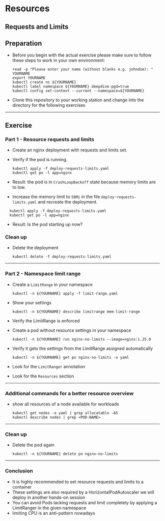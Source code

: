 # Resources

## Requests and Limits

## Preparation

* Before you begin with the actual exercise please make sure to follow these steps to work in your own environment:

  ```shell
  read -p "Please enter your name (without blanks e.g. johndoe): " YOURNAME
  export YOURNAME
  kubectl create ns ${YOURNAME}
  kubectl label namespace ${YOURNAME} deepdive-pgd=true
  kubectl config set-context --current --namespace=${YOURNAME}
  ```

* Clone this repository to your working station and change into the directory for the following exercises

---

## Exercise

### Part 1 - Resource requests and limits

* Create an nginx deployment with requests and limits set.
* Verify if the pod is running.

  ```shell
  kubectl apply -f deploy-requests-limits.yaml
  kubectl get po -l app=nginx
  ```

* Result: the pod is in `CrashLoopBackoff` state because memory limits are to low.
* Increase the memory limit to `50Mi` in the file `deploy-requests-limits.yaml` and recreate the deployment.

```shell
  kubectl apply -f deploy-requests-limits.yaml
  kubectl get po -l app=nginx
  ```

* Result: Is the pod starting up now?

### Clean up

* Delete the deployment

  ```shell
  kubectl delete -f deploy-requests-limits.yaml
  ```

---

### Part 2 - Namespace limit range

* Create a `LimitRange` in your namespace

  ```shell
  kubectl -n ${YOURNAME} apply -f limit-range.yaml
  ```

* Show your settings

  ```shell
  kubectl -n ${YOURNAME} describe limitrange mem-limit-range
  ```

* Verify the LimitRange is enforced

* Create a pod without resource settings in your namespace

  ```shell
  kubectl -n ${YOURNAME} run nginx-no-limits --image=nginx:1.25.0
  ```

* Verify it gets the settings from the LimitRange assigned automatically

  ```shell
  kubectl -n ${YOURNAME} get po nginx-no-limits -o yaml
  ```

* Look for the `LimitRanger` annotation
* Look for the `Resources` section

---

### Additional commands for a better resource overview

* show all resources of a node available for workloads

  ```shell
  kubectl get nodes -o yaml | grep allocatable -A5
  kubectl describe nodes | grep <POD-NAME>
  ```

---

### Clean up

* Delete the pod again

  ```shell
  kubectl -n ${YOURNAME} delete po nginx-no-limits
  ```

---

### Conclusion

- It is highly recommended to set resource requests and limits to a container
- These settings are also required by a HorizontalPodAutoscaler we will deploy in another hands-on session
- You can avoid Pods lacking requests and limit completely by applying a LimitRanger in the given namespace
- limiting CPU is an anti-pattern nowadays
